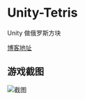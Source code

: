 # Unity-Tetris
Unity 做俄罗斯方块

[博客地址](https://andersonfeng.github.io/2020/04/07/Tetris-Little-Game/)

## 游戏截图
![截图](https://andersonfeng.github.io/images/Tetris-Little-Game/Game.png)
